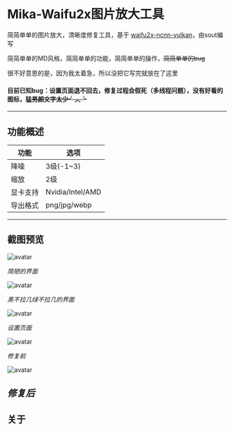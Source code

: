 Mika-Waifu2x图片放大工具
=====================

简简单单的图片放大，清晰度修复工具，基于 [waifu2x-ncnn-vulkan](https://github.com/IgnaceMaes/MaterialSkin)，由sout编写

简简单单的MD风格，简简单单的功能，简简单单的操作，~~简简单单的bug~~

很不好意思的是，因为我太着急，所以没把它写完就放在了这里

#### 目前已知bug：设置页面退不回去，修复过程会假死（多线程问题），没有好看的图标，~~猛男颜文字太少╯︿╰~~

---

## 功能概述

功能 | 选项
--- | --- 
降噪 | 3级(-1~3)
缩放 | 2级
显卡支持 | Nvidia/Intel/AMD
导出格式 | png/jpg/webp

---

## 截图预览

![avatar](https://ae01.alicdn.com/kf/He0f4d992023f4b1a8899b18930ee14c87.png)

*简陋的界面*

![avatar](https://ae01.alicdn.com/kf/Ha7edfd7e00174b77970654eb1ac49640x.png)

*黑不拉几绿不拉几的界面*

![avatar](https://ae01.alicdn.com/kf/He0f4d992023f4b1a8899b18930ee14c87.png)


*设置页面*

![avatar](https://s3.ax1x.com/2021/01/01/rxDxwF.png)

*修复前*

![avatar](https://s3.ax1x.com/2021/01/01/rxDveU.png)

*修复后*
---

## 关于
